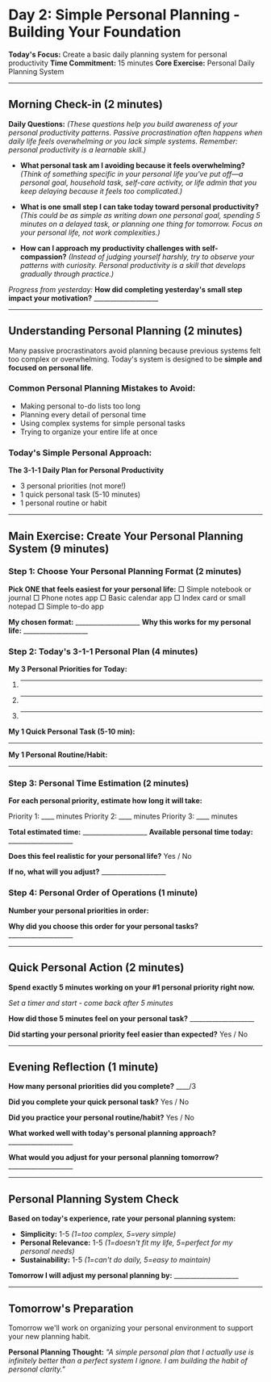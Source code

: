 # Day 2: Simple Personal Planning - Building Your Foundation

**Today's Focus:** Create a basic daily planning system for personal productivity
**Time Commitment:** 15 minutes
**Core Exercise:** Personal Daily Planning System

---

## Morning Check-in (2 minutes)

**Daily Questions:** *(These questions help you build awareness of your personal productivity patterns. Passive procrastination often happens when daily life feels overwhelming or you lack simple systems. Remember: personal productivity is a learnable skill.)*

- **What personal task am I avoiding because it feels overwhelming?**
  *(Think of something specific in your personal life you've put off—a personal goal, household task, self-care activity, or life admin that you keep delaying because it feels too complicated.)*

- **What is one small step I can take today toward personal productivity?**
  *(This could be as simple as writing down one personal goal, spending 5 minutes on a delayed task, or planning one thing for tomorrow. Focus on your personal life, not work complexities.)*

- **How can I approach my productivity challenges with self-compassion?**
  *(Instead of judging yourself harshly, try to observe your patterns with curiosity. Personal productivity is a skill that develops gradually through practice.)*

*Progress from yesterday:*
**How did completing yesterday's small step impact your motivation?** ____________________

---

## Understanding Personal Planning (2 minutes)

Many passive procrastinators avoid planning because previous systems felt too complex or overwhelming. Today's system is designed to be **simple and focused on personal life**.

### Common Personal Planning Mistakes to Avoid:
- Making personal to-do lists too long
- Planning every detail of personal time
- Using complex systems for simple personal tasks
- Trying to organize your entire life at once

### Today's Simple Personal Approach:
**The 3-1-1 Daily Plan for Personal Productivity**
- 3 personal priorities (not more!)
- 1 quick personal task (5-10 minutes)
- 1 personal routine or habit

---

## Main Exercise: Create Your Personal Planning System (9 minutes)

### Step 1: Choose Your Personal Planning Format (2 minutes)
**Pick ONE that feels easiest for your personal life:**
□ Simple notebook or journal
□ Phone notes app
□ Basic calendar app
□ Index card or small notepad
□ Simple to-do app

**My chosen format:** ____________________
**Why this works for my personal life:** ____________________

### Step 2: Today's 3-1-1 Personal Plan (4 minutes)

**My 3 Personal Priorities for Today:**
1. ____________________
2. ____________________
3. ____________________

**My 1 Quick Personal Task (5-10 min):**
____________________

**My 1 Personal Routine/Habit:**
____________________

### Step 3: Personal Time Estimation (2 minutes)
**For each personal priority, estimate how long it will take:**

Priority 1: ____ minutes
Priority 2: ____ minutes
Priority 3: ____ minutes

**Total estimated time:** ____________________
**Available personal time today:** ____________________

**Does this feel realistic for your personal life?** Yes / No

**If no, what will you adjust?** ____________________

### Step 4: Personal Order of Operations (1 minute)
**Number your personal priorities in order:**

**Why did you choose this order for your personal tasks?** ____________________

---

## Quick Personal Action (2 minutes)

**Spend exactly 5 minutes working on your #1 personal priority right now.**

*Set a timer and start - come back after 5 minutes*

**How did those 5 minutes feel on your personal task?** ____________________

**Did starting your personal priority feel easier than expected?** Yes / No

---

## Evening Reflection (1 minute)

**How many personal priorities did you complete?** ____/3

**Did you complete your quick personal task?** Yes / No

**Did you practice your personal routine/habit?** Yes / No

**What worked well with today's personal planning approach?** ____________________

**What would you adjust for your personal planning tomorrow?** ____________________

---

## Personal Planning System Check

**Based on today's experience, rate your personal planning system:**
- **Simplicity:** 1-5 *(1=too complex, 5=very simple)*
- **Personal Relevance:** 1-5 *(1=doesn't fit my life, 5=perfect for my personal needs)*
- **Sustainability:** 1-5 *(1=can't do daily, 5=easy to maintain)*

**Tomorrow I will adjust my personal planning by:** ____________________

---

## Tomorrow's Preparation
Tomorrow we'll work on organizing your personal environment to support your new planning habit.

**Personal Planning Thought:**
*"A simple personal plan that I actually use is infinitely better than a perfect system I ignore. I am building the habit of personal clarity."*